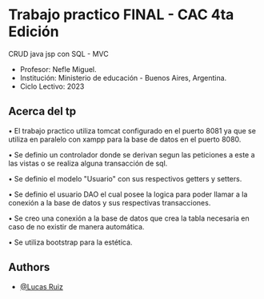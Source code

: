 
# Trabajo practico FINAL - CAC 4ta Edición

CRUD java jsp con SQL  -  MVC

- Profesor: Nefle Miguel.
- Institución: Ministerio de educación - Buenos Aires, Argentina.
- Ciclo Lectivo: 2023


## Acerca del tp

• El trabajo practico utiliza tomcat configurado en el puerto 8081 ya que se utiliza en paralelo con xampp para la base de datos en el puerto 8080.

• Se definio un controlador donde se derivan segun las peticiones a este a las vistas o se realiza alguna transacción de sql.

• Se definio el modelo "Usuario" con sus respectivos getters y setters.

• Se definio el usuario DAO el cual posee la logica para poder llamar a la conexión a la base de datos y sus respectivas transacciones.

• Se creo una conexión a la base de datos que crea la tabla necesaria en caso de no existir de manera automática.

• Se utiliza bootstrap para la estética.

## Authors

- [@Lucas Ruiz](https://github.com/LERV1993)

